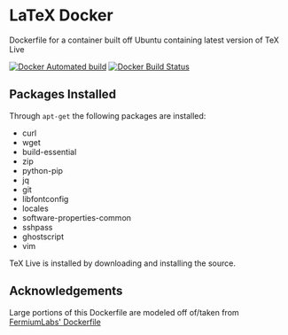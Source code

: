 # LaTeX Docker

Dockerfile for a container built off Ubuntu containing latest version of TeX Live

[![Docker Automated build](https://img.shields.io/docker/automated/matthewfeickert/latex-docker.svg)](https://hub.docker.com/r/matthewfeickert/latex-docker/)
[![Docker Build Status](https://img.shields.io/docker/build/matthewfeickert/latex-docker.svg)](https://hub.docker.com/r/matthewfeickert/latex-docker/builds/)

## Packages Installed

Through `apt-get` the following packages are installed:

- curl
- wget
- build-essential
- zip
- python-pip
- jq
- git
- libfontconfig
- locales
- software-properties-common
- sshpass
- ghostscript
- vim

TeX Live is installed by downloading and installing the source.

## Acknowledgements
Large portions of this Dockerfile are modeled off of/taken from [FermiumLabs' Dockerfile](https://hub.docker.com/r/fermiumlabs/latex-docker/~/dockerfile/)
